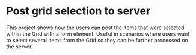 # Post grid selection to server
This project shows how the users can post the items that were selected within the Grid with a form element.
Useful in scenarios where users want to select several items from the Grid so they can be further processed on the server.